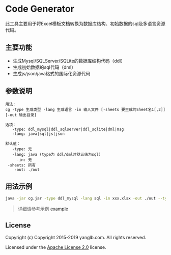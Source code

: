 # Code Generator
此工具主要用于将Excel模板文档转换为数据库结构、初始数据的sql及多语言资源代码。

## 主要功能
* 生成Mysql/SQLServer/SQLite的数据库结构代码（ddl）
* 生成初始数据的sql代码（dml）
* 生成js/json/java格式的国际化资源代码

## 参数说明
```
用法：
cg -type 生成类型 -lang 生成语言 -in 输入文件 [-sheets 要生成的Sheet名1[,2]] [-out 输出目录]

选项：
   -type: ddl_mysql|ddl_sqlserver|ddl_sqlite|dml|msg
   -lang: java|sql|js|json

默认值：
   -type: 无
   -lang: java (type为 ddl/dml时默认值为sql)
     -in: 无
 -sheets: 所有
    -out: ./out
```

## 用法示例
```sh
java -jar cg.jar -type ddl_mysql -lang sql -in xxx.xlsx -out ./out --type mysql

```

> 详细请参考示例 [example](example)

## License

Copyright (c) Copyright 2015-2019 yanglb.com. All rights reserved.

Licensed under the [Apache License 2.0](LICENSE) license.
